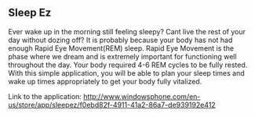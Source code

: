 <h2>Sleep Ez</h2>
Ever wake up in the morning still feeling sleepy? Cant live the rest of your day without dozing off? It is probably because your body has not had enough Rapid Eye Movement(REM) sleep. Rapid Eye Movement is the phase where we dream and is extremely important for functioning well throughout the day. Your body required 4-6 REM cycles to be fully rested. With this simple application, you will be able to plan your sleep times and wake up times appropriately to get your body fully vitalized.

Link to the application: http://www.windowsphone.com/en-us/store/app/sleepez/f0ebd82f-4911-41a2-86a7-de939192e412
